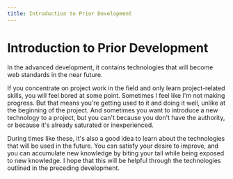 ```yaml
---
title: Introduction to Prior Development
---
```


# Introduction to Prior Development
In the advanced development, it contains technologies that will become web standards in the near future.

If you concentrate on project work in the field and only learn project-related skills, you will feel bored at some point. Sometimes I feel like I'm not making progress. But that means you're getting used to it and doing it well, unlike at the beginning of the project. And sometimes you want to introduce a new technology to a project, but you can't because you don't have the authority, or because it's already saturated or inexperienced.

During times like these, it's also a good idea to learn about the technologies that will be used in the future. You can satisfy your desire to improve, and you can accumulate new knowledge by biting your tail while being exposed to new knowledge. I hope that this will be helpful through the technologies outlined in the preceding development.
